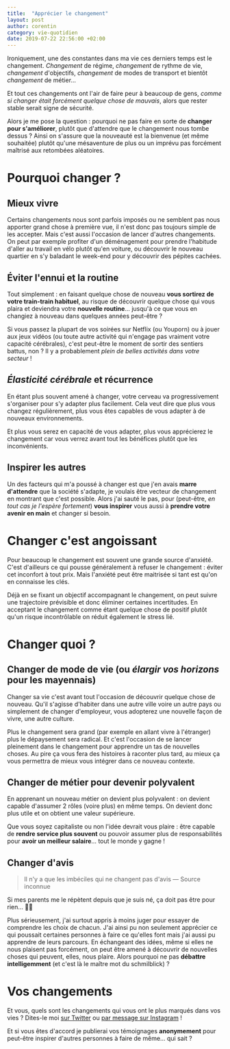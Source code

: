 ```yaml
---
title:  "Apprécier le changement"
layout: post
author: corentin
category: vie-quotidien
date: 2019-07-22 22:56:00 +02:00
---
```


Ironiquement, une des constantes dans ma vie ces derniers temps est le changement. *Changement* de régime, *changement* de rythme de vie, *changement* d'objectifs, *changement* de modes de transport et bientôt *changement* de métier…

Et tout ces changements ont l'air de faire peur à beaucoup de gens, *comme si changer était forcément quelque chose de mauvais*, alors que rester stable serait signe de sécurité.

Alors je me pose la question : pourquoi ne pas faire en sorte de **changer pour s'améliorer**, plutôt que d'attendre que le changement nous tombe dessus ? Ainsi on s'assure que la nouveauté est la bienvenue (et même souhaitée) plutôt qu'une mésaventure de plus ou un imprévu pas forcément maîtrisé aux retombées aléatoires.

# Pourquoi changer ?

## Mieux vivre

Certains changements nous sont parfois imposés ou ne semblent pas nous apporter grand chose à première vue, il n'est donc pas toujours simple de les accepter. Mais c'est aussi l'occasion de lancer d'autres changements. On peut par exemple profiter d'un déménagement pour prendre l'habitude d'aller au travail en vélo plutôt qu'en voiture, ou découvrir le nouveau quartier en s'y baladant le week-end pour y découvrir des pépites cachées.

## Éviter l'ennui et la routine

Tout simplement : en faisant quelque chose de nouveau **vous sortirez de votre train-train habituel**, au risque de découvrir quelque chose qui vous plaira et deviendra votre **nouvelle routine**… jusqu'à ce que vous en changiez à nouveau dans quelques années peut-être ?

Si vous passez la plupart de vos soirées sur Netflix (ou Youporn) ou à jouer aux jeux vidéos (ou toute autre activité qui n'engage pas vraiment votre capacité cérébrales), c'est peut-être le moment de sortir des sentiers battus, non ? Il y a probablement *plein de belles activités dans votre secteur* !

## *Élasticité cérébrale* et récurrence

En étant plus souvent amené à changer, votre cerveau va progressivement s'organiser pour s'y adapter plus facilement. Cela veut dire que plus vous changez régulièrement, plus vous êtes capables de vous adapter à de nouveaux environnements.

Et plus vous serez en capacité de vous adapter, plus vous apprécierez le changement car vous verrez avant tout les bénéfices plutôt que les inconvénients.

## Inspirer les autres

Un des facteurs qui m'a poussé à changer est que j'en avais **marre d'attendre** que la société s'adapte, je voulais être vecteur de changement en montrant que c'est possible. Alors j'ai sauté le pas, pour (peut-être, *en tout cas je l'espère fortement*) **vous inspirer** vous aussi à **prendre votre avenir en main** et changer si besoin.

# Changer c'est angoissant

Pour beaucoup le changement est souvent une grande source d'anxiété. C'est d'ailleurs ce qui pousse généralement à refuser le changement : éviter cet inconfort à tout prix. Mais l'anxiété peut être maitrisée si tant est qu'on en connaisse les clés.

Déjà en se fixant un objectif accompagnant le changement, on peut suivre une trajectoire prévisible et donc éliminer certaines incertitudes. En acceptant le changement comme étant quelque chose de positif plutôt qu'un risque incontrôlable on réduit également le stress lié.

# Changer quoi ?

## Changer de mode de vie (ou *élargir vos horizons* pour les mayennais)

Changer sa vie c'est avant tout l'occasion de découvrir quelque chose de nouveau. Qu'il s'agisse d'habiter dans une autre ville voire un autre pays ou simplement de changer d'employeur, vous adopterez une nouvelle façon de vivre, une autre culture.

Plus le changement sera grand (par exemple en allant vivre à l'étranger) plus le dépaysement sera radical. Et c'est l'occasion de se lancer pleinement dans le changement pour apprendre un tas de nouvelles choses. Au pire ça vous fera des histoires à raconter plus tard, au mieux ça vous permettra de mieux vous intégrer dans ce nouveau contexte.

## Changer de métier pour devenir polyvalent

En apprenant un nouveau métier on devient plus polyvalent : on devient capable d'assumer 2 rôles (voire plus) en même temps. On devient donc plus utile et on obtient une valeur supérieure.

Que vous soyez capitaliste ou non l'idée devrait vous plaire : être capable de **rendre service plus souvent** ou pouvoir assumer plus de responsabilités pour **avoir un meilleur salaire**… tout le monde y gagne !

## Changer d'avis

> Il n'y a que les imbéciles qui ne changent pas d'avis
> — Source inconnue

Si mes parents me le répètent depuis que je suis né, ça doit pas être pour rien… 🤷‍♂️

Plus sérieusement, j'ai surtout appris à moins juger pour essayer de comprendre les choix de chacun. J'ai ainsi pu non seulement apprécier ce qui poussait certaines personnes à faire ce qu'elles font mais j'ai aussi pu apprendre de leurs parcours. En échangeant des idées, même si elles ne nous plaisent pas forcément, on peut être amené à découvrir de nouvelles choses qui peuvent, elles, nous plaire. Alors pourquoi ne pas **débattre intelligemment** (et c'est là le maître mot du schmilblick) ?

# Vos changements

Et vous, quels sont les changements qui vous ont le plus marqués dans vos vies ? Dites-le moi [sur Twitter](https://twitter.com/viki53) ou [par message sur Instagram](https://www.instagram.com/thisislifefr/) !

Et si vous êtes d'accord je publierai vos témoignages **anonymement** pour peut-être inspirer d'autres personnes à faire de même… qui sait ?
